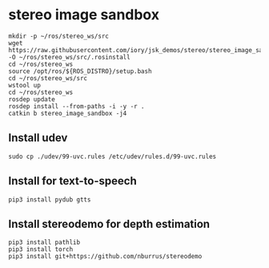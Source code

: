 # stereo image sandbox

```
mkdir -p ~/ros/stereo_ws/src
wget https://raw.githubusercontent.com/iory/jsk_demos/stereo/stereo_image_sandbox/rosinstall -O ~/ros/stereo_ws/src/.rosinstall
cd ~/ros/stereo_ws
source /opt/ros/${ROS_DISTRO}/setup.bash
cd ~/ros/stereo_ws/src
wstool up
cd ~/ros/stereo_ws
rosdep update
rosdep install --from-paths -i -y -r .
catkin b stereo_image_sandbox -j4
```

## Install udev

```
sudo cp ./udev/99-uvc.rules /etc/udev/rules.d/99-uvc.rules
```

## Install for text-to-speech

```
pip3 install pydub gtts
```

## Install stereodemo for depth estimation

```
pip3 install pathlib
pip3 install torch
pip3 install git+https://github.com/nburrus/stereodemo
```
